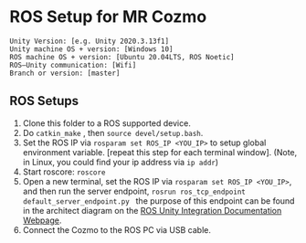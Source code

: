 # ROS Setup for MR Cozmo 



    Unity Version: [e.g. Unity 2020.3.13f1]
    Unity machine OS + version: [Windows 10]
    ROS machine OS + version: [Ubuntu 20.04LTS, ROS Noetic]
    ROS–Unity communication: [Wifi]
    Branch or version: [master]

## ROS Setups

1. Clone this folder to a ROS supported device. 
2.  Do ```catkin_make``` , then ```source devel/setup.bash```.
3.  Set the ROS IP  via ```rosparam set ROS_IP <YOU_IP>``` to setup global environment variable. [repeat this step for each terminal window]. (Note, in Linux, you could find your ip address via ```ip addr```)
4. Start roscore: ```roscore```
5. Open a new terminal, set the ROS IP via ```rosparam set ROS_IP <YOU_IP>```, and then run the server endpoint, ```rosrun ros_tcp_endpoint default_server_endpoint.py ``` the purpose of this endpoint can be found in the architect diagram on the [ROS Unity Integration Documentation Webpage](https://github.com/Unity-Technologies/Unity-Robotics-Hub). 
6. Connect the Cozmo to the ROS PC via USB cable. 
